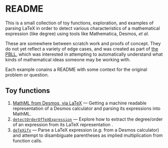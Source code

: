 # README

This is a small collection of toy functions, exploration, and examples of parsing LaTeX in order to detect various characteristics of a mathematical expression (like degree) using tools like Mathematica, Desmos, _et al_.

These are somewhere between scratch work and proofs of concept.  They do not yet reflect a variety of edge cases, and was created as part of [the PBLL](https://www.notion.so/An-introduction-to-the-PBLL-624f34255da844228dc1276221d791c9), which was interested in attempting to automatically understand what kinds of mathematical ideas someone may be working with.

Each example conains a README with some context for the original problem or question.

## Toy functions

1. [MathML from Desmos, via LaTeX](get-desmos-mathml) — Getting a machine readable representation of a Desmos calculator and parsing its expressions into MathML.
2. [`detectOrderOfTeXExpression`](toy-parsing-latex-order) — Explore how to extract the degree/order of an expression from its LaTeX representation .
3. [`deTeXify`](toy-detexify/README.md) — Parse a LaTeX expression (_e.g._ from a Desmos calculator) and attempt to disambiguate parentheses as implied multiplication from function calls.